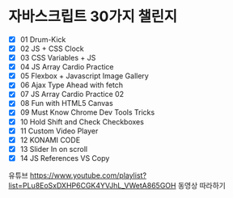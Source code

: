 # 자바스크립트 30가지 챌린지

- [x] 01 Drum-Kick
- [x] 02 JS + CSS Clock
- [x] 03 CSS Variables + JS
- [x] 04 JS Array Cardio Practice
- [x] 05 Flexbox + Javascript Image Gallery
- [x] 06 Ajax Type Ahead with fetch
- [x] 07 JS Array Cardio Practice 02
- [x] 08 Fun with HTML5 Canvas
- [x] 09 Must Know Chrome Dev Tools Tricks
- [x] 10 Hold Shift and Check Checkboxes
- [x] 11 Custom Video Player
- [x] 12 KONAMI CODE
- [x] 13 Slider In on scroll
- [x] 14 JS References VS Copy

유튜브 https://www.youtube.com/playlist?list=PLu8EoSxDXHP6CGK4YVJhL_VWetA865GOH 동영상 따라하기
